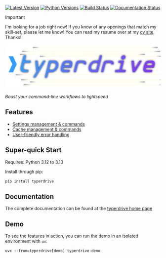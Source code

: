 [![Latest Version](https://img.shields.io/pypi/v/typerdrive?label=pypi-version&logo=python&style=plastic)](https://pypi.org/project/typerdrive/)
[![Python Versions](https://img.shields.io/python/required-version-toml?tomlFilePath=https%3A%2F%2Fraw.githubusercontent.com%2Fdusktreader%2Ftyperdrive%2Fmain%2Fpyproject.toml&style=plastic&logo=python&label=python-versions)](https://www.python.org/)
[![Build Status](https://github.com/dusktreader/typerdrive/actions/workflows/main.yml/badge.svg)](https://github.com/dusktreader/typerdrive/actions/workflows/main.yml)
[![Documentation Status](https://github.com/dusktreader/typerdrive/actions/workflows/docs.yml/badge.svg)](https://dusktreader.github.io/typerdrive/)


> [!IMPORTANT]
> I'm looking for a job right now! If you know of any openings that match my skill-set, please let me know! You can
> read my resume over at my [cv site](https://cv.dusktreader.dev). Thanks!


![typerdrive-logo](https://github.com/dusktreader/typerdrive/blob/main/docs/source/images/logo-dark.png)

_Boost your command-line workflows to lightspeed_


## Features

- [Settings management & commands](https://dusktreader.github.io/typerdrive/features/settings)
- [Cache management & commands](https://dusktreader.github.io/typerdrive/features/cache)
- [User-friendly error handling](https://dusktreader.github.io/typerdrive/features/exceptions)


## Super-quick Start

Requires: Python 3.12 to 3.13

Install through pip:

```bash
pip install typerdrive
```


## Documentation

The complete documentation can be found at the
[typerdrive home page](https://dusktreader.github.io/typerdrive)


## Demo

To see the features in action, you can run the demo in an isolated environment with `uv`:

```
uvx --from=typerdrive[demo] typerdrive-demo
```
